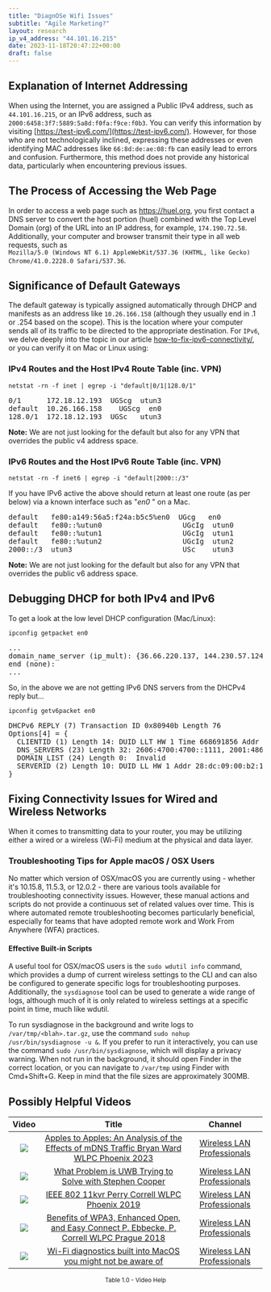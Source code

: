 ```yaml
---
title: "DiagnOSe Wifi Issues"
subtitle: "Agile Marketing?"
layout: research
ip_v4_address: "44.101.16.215"
date: 2023-11-18T20:47:22+00:00
draft: false
---
```


## Explanation of Internet Addressing

When using the Internet, you are assigned a Public IPv4 address, such as ```44.101.16.215```, or an IPv6 address, such as ```2000:6458:3f7:5889:5a8d:f0fa:f9ce:f0b3```. You can verify this information by visiting [https://test-ipv6.com/](https://test-ipv6.com/). However, for those who are not technologically inclined, expressing these addresses or even identifying MAC addresses like ```66:8d:de:ae:08:fb``` can easily lead to errors and confusion. Furthermore, this method does not provide any historical data, particularly when encountering previous issues.
## The Process of Accessing the Web Page

In order to access a web page such as https://huel.org, you first contact a DNS server to convert the host portion (huel) combined with the Top Level Domain (org) of the URL into an IP address, for example, ```174.190.72.58```. Additionally, your computer and browser transmit their type in all web requests, such as <br>```Mozilla/5.0 (Windows NT 6.1) AppleWebKit/537.36 (KHTML, like Gecko) Chrome/41.0.2228.0 Safari/537.36```.
## Significance of Default Gateways

The default gateway is typically assigned automatically through DHCP and manifests as an address like ```10.26.166.158``` (although they usually end in .1 or .254 based on the scope). This is the location where your computer sends all of its traffic to be directed to the appropriate destination. For ```IPv6```, we delve deeply into the topic in our article [how-to-fix-ipv6-connectivity/](/blog/how-to-fix-ipv6-connectivity/), or you can verify it on Mac or Linux using:

### IPv4 Routes and the Host IPv4 Route Table (inc. VPN)
```netstat -rn -f inet | egrep -i "default|0/1|128.0/1"```

<pre>
0/1      172.18.12.193  UGScg  utun3
default  10.26.166.158    UGScg  en0
128.0/1  172.18.12.193  UGSc   utun3</pre>

**Note:** We are not just looking for the default but also for any VPN that overrides the public v4 address space.

### IPv6 Routes and the Host IPv6 Route Table (inc. VPN)
```netstat -rn -f inet6 | egrep -i "default|2000::/3"```

If you have IPv6 active the above should return at least one route (as per below) via a known interface such as "_en0_ " on a Mac. 

<pre>
default   fe80:a149:56a5:f24a:b5c5%en0  UGcg   en0
default   fe80::%utun0                   UGcIg  utun0
default   fe80::%utun1                   UGcIg  utun1
default   fe80::%utun2                   UGcIg  utun2
2000::/3  utun3                          USc    utun3</pre>

**Note:** We are not just looking for the default but also for any VPN that overrides the public v6 address space.
<br>

## Debugging DHCP for both IPv4 and IPv6

To get a look at the low level DHCP configuration (Mac/Linux): 

```ipconfig getpacket en0```

<pre>
...
domain_name_server (ip_mult): {36.66.220.137, 144.230.57.124}
end (none):
...</pre>

So, in the above we are not getting IPv6 DNS servers from the DHCPv4 reply but...

```ipconfig getv6packet en0```

<pre>
DHCPv6 REPLY (7) Transaction ID 0x80940b Length 76
Options[4] = {
  CLIENTID (1) Length 14: DUID LLT HW 1 Time 668691856 Addr 66:8d:de:ae:08:fb
  DNS_SERVERS (23) Length 32: 2606:4700:4700::1111, 2001:4860:4860::8844
  DOMAIN_LIST (24) Length 0:  Invalid
  SERVERID (2) Length 10: DUID LL HW 1 Addr 28:dc:09:00:b2:1c
}</pre>




## Fixing Connectivity Issues for Wired and Wireless Networks

When it comes to transmitting data to your router, you may be utilizing either a wired or a wireless (Wi-Fi) medium at the physical and data layer.
### Troubleshooting Tips for Apple macOS / OSX Users
No matter which version of OSX/macOS you are currently using - whether it's 10.15.8, 11.5.3, or 12.0.2 - there are various tools available for troubleshooting connectivity issues. However, these manual actions and scripts do not provide a continuous set of related values over time. This is where automated remote troubleshooting becomes particularly beneficial, especially for teams that have adopted remote work and Work From Anywhere (WFA) practices.
#### Effective Built-in Scripts
A useful tool for OSX/macOS users is the `sudo wdutil info` command, which provides a dump of current wireless settings to the CLI and can also be configured to generate specific logs for troubleshooting purposes. Additionally, the `sysdiagnose` tool can be used to generate a wide range of logs, although much of it is only related to wireless settings at a specific point in time, much like wdutil.

To run sysdiagnose in the background and write logs to `/var/tmp/<blah>.tar.gz`, use the command `sudo nohup /usr/bin/sysdiagnose -u &`. If you prefer to run it interactively, you can use the command `sudo /usr/bin/sysdiagnose`, which will display a privacy warning. When not run in the background, it should open Finder in the correct location, or you can navigate to `/var/tmp` using Finder with Cmd+Shift+G. Keep in mind that the file sizes are approximately 300MB.
## Possibly Helpful Videos

<link href="/plugins/lity/css/lity.min.css" rel="stylesheet">
<script src="/plugins/lity/js/lity.min.js"></script>
<div class="table1-start"></div>

|Video | Title | Channel |
| :---: | :---: | :---: |
|<a href="https://www.youtube.com/watch?v=miRV8qDOKBE" data-lity><img src="https://i.ytimg.com/vi/miRV8qDOKBE/default.jpg" class="img-fluid"></a>|<a href="https://www.youtube.com/watch?v=miRV8qDOKBE" data-lity>Apples to Apples: An Analysis of the Effects of mDNS Traffic   Bryan Ward   WLPC Phoenix 2023</a>|<a target="_blank" href="https://www.youtube.com/channel/UCIzBSS46vcqhwmBZ7ZpY-yg" >Wireless LAN Professionals</a>|
|<a href="https://www.youtube.com/watch?v=zq5WOz06k_k" data-lity><img src="https://i.ytimg.com/vi/zq5WOz06k_k/default.jpg" class="img-fluid"></a>|<a href="https://www.youtube.com/watch?v=zq5WOz06k_k" data-lity>What Problem is UWB Trying to Solve with Stephen Cooper</a>|<a target="_blank" href="https://www.youtube.com/channel/UCIzBSS46vcqhwmBZ7ZpY-yg" >Wireless LAN Professionals</a>|
|<a href="https://www.youtube.com/watch?v=p_K9xHxFM8Y" data-lity><img src="https://i.ytimg.com/vi/p_K9xHxFM8Y/default.jpg" class="img-fluid"></a>|<a href="https://www.youtube.com/watch?v=p_K9xHxFM8Y" data-lity>IEEE 802 11kvr   Perry Correll   WLPC Phoenix 2019</a>|<a target="_blank" href="https://www.youtube.com/channel/UCIzBSS46vcqhwmBZ7ZpY-yg" >Wireless LAN Professionals</a>|
|<a href="https://www.youtube.com/watch?v=r9oXNxgAKhM" data-lity><img src="https://i.ytimg.com/vi/r9oXNxgAKhM/default.jpg" class="img-fluid"></a>|<a href="https://www.youtube.com/watch?v=r9oXNxgAKhM" data-lity>Benefits of WPA3, Enhanced Open, and Easy Connect   P. Ebbecke, P. Correll   WLPC Prague 2018</a>|<a target="_blank" href="https://www.youtube.com/channel/UCIzBSS46vcqhwmBZ7ZpY-yg" >Wireless LAN Professionals</a>|
|<a href="https://www.youtube.com/watch?v=kBEcRYe9gRw" data-lity><img src="https://i.ytimg.com/vi/kBEcRYe9gRw/default.jpg" class="img-fluid"></a>|<a href="https://www.youtube.com/watch?v=kBEcRYe9gRw" data-lity>Wi-Fi diagnostics built into MacOS you might not be aware of</a>|<a target="_blank" href="https://www.youtube.com/channel/UCIzBSS46vcqhwmBZ7ZpY-yg" >Wireless LAN Professionals</a>|

<center><small>Table 1.0 - Video Help</small></center>
 <br>
<div class="table1-end"></div>
<script type="text/javascript">
(function() {
    $('div.table1-start').nextUntil('div.table1-end', 'table').addClass('table thead-dark table-striped table-responsive rounded').attr('id', 't1');
    $('#t1').find('thead').addClass('thead-dark');
})();
</script>
